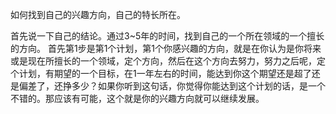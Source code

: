 如何找到自己的兴趣方向，自己的特长所在。

首先说一下自己的结论。通过3~5年的时间，找到自己的一个所在领域的一个擅长的方向。
首先第1步是第1个计划，第1个你感兴趣的方向，就是在你认为是你将来或是现在所擅长的一个领域，定个方向，然后在这个方向去努力，努力之后呢，定个计划，有期望的一个目标，在1一年左右的时间，能达到你这个期望还是超了还是偏差了，还挣多少？如果你听到这句话，你觉得你能达到这个计划的话，是一个不错的。那应该有可能，这个就是你的兴趣方向就可以继续发展。


